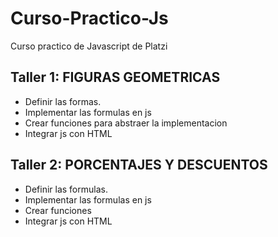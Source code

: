 # Curso-Practico-Js
Curso practico de Javascript de Platzi

## Taller 1: FIGURAS GEOMETRICAS

- Definir las formas.
- Implementar las formulas en js
- Crear funciones para abstraer la implementacion
- Integrar js con HTML

## Taller 2: PORCENTAJES Y DESCUENTOS

- Definir las formulas.
- Implementar las formulas en js
- Crear funciones
- Integrar js con HTML